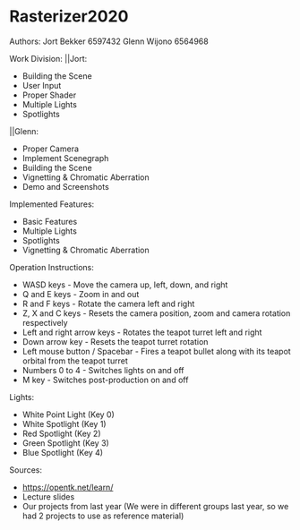 # Rasterizer2020

Authors:
Jort Bekker     6597432
Glenn Wijono    6564968

Work Division:
||Jort:
- Building the Scene
- User Input
- Proper Shader
- Multiple Lights
- Spotlights

||Glenn:
- Proper Camera
- Implement Scenegraph
- Building the Scene
- Vignetting & Chromatic Aberration
- Demo and Screenshots

Implemented Features:
- Basic Features
- Multiple Lights
- Spotlights
- Vignetting & Chromatic Aberration

Operation Instructions:
- WASD keys                     - Move the camera up, left, down, and right
- Q and E keys                  - Zoom in and out
- R and F keys                  - Rotate the camera left and right
- Z, X and C keys               - Resets the camera position, zoom and camera rotation respectively
- Left and right arrow keys     - Rotates the teapot turret left and right
- Down arrow key                - Resets the teapot turret rotation
- Left mouse button / Spacebar  - Fires a teapot bullet along with its teapot orbital from the teapot turret
- Numbers 0 to 4                - Switches lights on and off
- M key                         - Switches post-production on and off

Lights:
- White Point Light (Key 0)
- White Spotlight (Key 1)
- Red Spotlight (Key 2)
- Green Spotlight (Key 3)
- Blue Spotlight (Key 4)

Sources:
- https://opentk.net/learn/
- Lecture slides
- Our projects from last year (We were in different groups last year, so we had 2 projects to use as reference material)